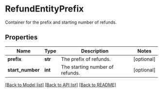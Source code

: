 # RefundEntityPrefix

Container for the prefix and starting number of refunds. 
## Properties
Name | Type | Description | Notes
------------ | ------------- | ------------- | -------------
**prefix** | **str** | The prefix of refunds.  | [optional] 
**start_number** | **int** | The starting number of refunds.  | [optional] 

[[Back to Model list]](../README.md#documentation-for-models) [[Back to API list]](../README.md#documentation-for-api-endpoints) [[Back to README]](../README.md)


